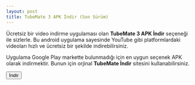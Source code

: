 ```yaml
---
layout: post
title: TubeMate 3 APK İndir (Son Sürüm)
---
```


<p>Ücretsiz bir video indirme uygulaması olan <strong>TubeMate 3 APK İndir</strong> seçeneği ile sizlerle. Bu android uygulama sayesinde YouTube gibi platformlardaki videoları hızlı ve ücretsiz bir şekilde indirebilirsiniz.</p>

<p>Uygulama Google Play markette bulunmadığı için en uygun seçenek APK olarak indirmektir. Bunun için orjinal <strong>TubeMate İndir</strong> sitesini kullanabilirsiniz.</p>

<a href="http://tubemateindir.com/"><button>İndir</button></a>
